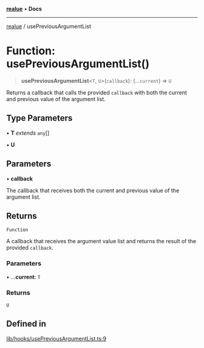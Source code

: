 [**realue**](../README.md) • **Docs**

***

[realue](../README.md) / usePreviousArgumentList

# Function: usePreviousArgumentList()

> **usePreviousArgumentList**\<`T`, `U`\>(`callback`): (...`current`) => `U`

Returns a callback that calls the provided `callback` with both the current and previous value of the argument list.

## Type Parameters

• **T** *extends* `any`[]

• **U**

## Parameters

• **callback**

The callback that receives both the current and previous value of the argument list.

## Returns

`Function`

A callback that receives the argument value list and returns the result of the provided `callback`.

### Parameters

• ...**current**: `T`

### Returns

`U`

## Defined in

[lib/hooks/usePreviousArgumentList.ts:9](https://github.com/nevoland/realue/blob/f0861eda689780090ad24f17b0b38643f5880cf7/lib/hooks/usePreviousArgumentList.ts#L9)
